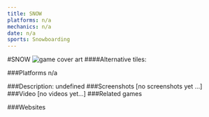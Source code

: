 ```yaml
---
title: SNOW
platforms: n/a
mechanics: n/a
date: n/a
sports: Snowboarding
---
```

#SNOW
![game cover art](- "Logo Title Text 1")
####Alternative tiles:

###Platforms
n/a

###Description:
undefined
###Screenshots
[no screenshots yet ...]
###Video
[no videos yet...]
###Related games

###Websites

